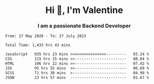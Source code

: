 <h1 align="center">Hi 👋, I'm Valentine</h1>
<h3 align="center">I am a passionate Backend Developer</h3>
<!--START_SECTION:waka-->

```txt
From: 17 May 2020 - To: 27 July 2023

Total Time: 1,433 hrs 43 mins

JavaScript   935 hrs 23 mins >>>>>>>>>>>>>>>>---------   65.24 %
CSS          115 hrs 15 mins >>-----------------------   08.04 %
HTML         106 hrs 22 mins >>-----------------------   07.42 %
JSX          95 hrs 55 mins  >>-----------------------   06.69 %
SCSS         71 hrs 30 mins  >------------------------   04.99 %
JSON         23 hrs 57 mins  -------------------------   01.67 %
```

<!--END_SECTION:waka-->
